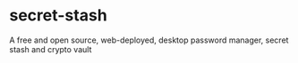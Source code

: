 # secret-stash
A free and open source, web-deployed, desktop password manager, secret stash and crypto vault
